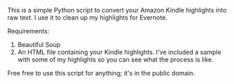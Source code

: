 This is a simple Python script to convert your Amazon Kindle highlights into raw text. I use it to clean up my highlights for Evernote.

Requirements:
1) Beautiful Soup
2) An HTML file containing your Kindle highlights. I've included a sample with some of my highlights so you can see what the process is like.

Free free to use this script for anything; it's in the public domain.
